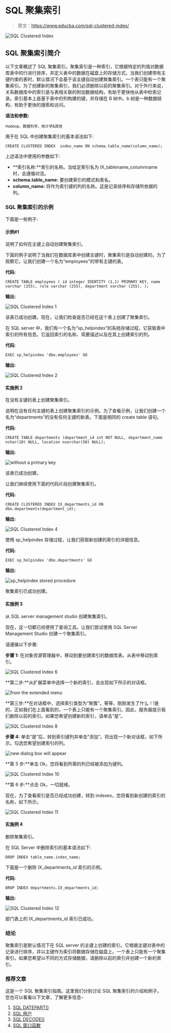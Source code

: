 # SQL 聚集索引

> 原文：<https://www.educba.com/sql-clustered-index/>

![SQL Clustered Index](img/cd744a6e1415ec3cc40206505f578a7e.png)



## SQL 聚集索引简介

以下文章概述了 SQL 聚集索引。聚集索引是一种索引，它根据特定的列值对数据库表中的行进行排序，并定义表中的数据在磁盘上的存储方式。当我们创建带有主键约束的表时，默认情况下会基于该主键自动创建聚集索引。一个表只能有一个聚集索引。为了创建新的聚集索引，我们必须删除以前的聚集索引。对于外行来说，关系数据库中的索引是与表相关联的附加数据结构，有助于更快地从表中检索记录。索引基本上是基于表中的列构建的键，并存储在 B 树中。b 树是一种数据结构，有助于更快的搜索和访问。

**语法和参数:**

<small>Hadoop、数据科学、统计学&其他</small>

用于在 SQL 中创建聚集索引的基本语法如下:

`CREATE CLUSTERED INDEX  index_name
ON schema.table_name(column_name);`

上述语法中使用的参数如下:

*   **索引名称:**索引的名称。当给定索引名为 IX_tablename_columnname 时，会遵循对流。
*   **schema.table_name:** 要创建索引的模式和表名。
*   **column_name:** 将作为索引键的列的名称。这是记录排序和存储所依据的列。

### SQL 聚集索引的示例

下面是一些例子:

#### 示例#1

说明了如何在主键上自动创建聚集索引。

下面的例子说明了当我们在数据库表中创建主键时，聚集索引是自动创建的。为了观察它，让我们创建一个名为“employees”的带有主键的表。

**代码:**

`CREATE TABLE employees (
id integer IDENTITY (1,1) PRIMARY KEY,
name varchar (255),
role varchar (255),
department varchar (255),
);`

**输出:**

![SQL Clustered Index 1](img/3f0d3065e49f7d251e05915a3f4b7f6e.png)



该表已成功创建。现在，让我们检查是否已经在这个表上创建了聚集索引。

在 SQL server 中，我们有一个名为“sp_helpindex”的系统存储过程，它获取表中索引的所有信息。它返回索引的名称、简要描述以及在其上创建索引的列。

**代码:**

`EXEC sp_helpindex 'dbo.employees'
GO`

**输出:**

![SQL Clustered Index 2](img/1e651125083e8429a04c4610553aab70.png)



#### 实施例 2

在没有主键的表上创建聚集索引。

说明在没有任何主键的表上创建聚集索引的示例。为了查看示例，让我们创建一个名为“departments”的没有任何主键的新表。下面是相同的 create table 语句。

**代码:**

`CREATE TABLE departments
(department_id int NOT NULL,
department_name nchar(10) NULL,
location nvarchar(50) NULL);`

**输出:**

![without a primary key](img/48c84dc36ee51b2f3d4d6652cb51f715.png)



该表已成功创建。

让我们继续使用下面的代码片段创建聚集索引。

**代码:**

`CREATE CLUSTERED INDEX IX_departments_id
ON dbo.departments(department_id);`

**输出:**

![SQL Clustered Index 4](img/07a35bdb711627b911ee5c0fc445db72.png)



使用 sp_helpindex 存储过程，让我们获取新创建的索引的详细信息。

**代码:**

`EXEC sp_helpindex 'dbo.departments'
GO`

**输出:**

![sp_helpindex stored procedure](img/b6aa578a3dc3c6ddffbdb64118f45da6.png)



聚集索引已成功创建。

#### 实施例 3

从 SQL server management studio 创建聚集索引。

现在，这一切都已经使用了查询工具。让我们尝试使用 SQL Server Management Studio 创建一个聚集索引。

请遵循以下步骤:

**步骤 1:** 在对象资源管理器中，移动到要创建索引的数据库表。从表中移动到索引。

![SQL Clustered Index 6](img/1ee36cbb6439ed61670cd34a2bfaf896.png)



**第二步:**从扩展菜单中选择一个新的索引，会出现如下所示的对话框。

![ from the extended menu](img/b60589ed8d43f9ef6277f674cb1ed310.png)



**第三步:**在对话框中，选择索引类型为“聚簇”。等等，刚刚发生了什么！!是的，正如我们在上面看到的，一个表上只能有一个聚集索引。因此，服务器提示我们删除以前的索引。如果您希望创建新的索引，请单击“是”。

![SQL Clustered Index 8](img/b6b1926389279ceb5a2c3b6247fb79a7.png)



**步骤 4:** 单击“是”后，转到索引键列并单击“添加”。将出现一个新对话框，如下所示。勾选您希望创建索引的列。

![new dialog box will appear](img/2fcd4d4ab2900376542239aac3098b02.png)



**第 5 步:**单击 Ok，您将看到所需的列已经被添加为键列。

![SQL Clustered Index 10](img/9f6b4cbe80a2bff8aa5d2687c62ab4a9.png)



**第 6 步:**点击 Ok，一切就绪。

现在，为了查看索引是否已经成功创建，转到 indexes，您将看到新创建的索引的名称，如下所示。

![SQL Clustered Index 11](img/e6d22001d7908a32c5f04a52b55b1376.png)



#### 实施例 4

删除聚集索引。

在 SQL Server 中删除索引的基本语法如下:

`DROP INDEX table_name.index_name;`

下面是一个删除 IX_departments_id 索引的示例。

**代码:**

`DROP INDEX departments.IX_departments_id;`

**输出:**

![SQL Clustered Index 12](img/3e534c1c4022bb4c4da441d3dd8c04e7.png)



部门表上的 IX_departments_id 索引已成功。

### 结论

聚集索引是默认情况下在 SQL server 的主键上创建的索引。它根据主键对表中的记录进行排序，并以主键作为索引将数据存储在磁盘上。一个表上只能有一个聚集索引。如果您希望以不同的方式存储数据，请删除以前的索引并创建一个新的索引。

### 推荐文章

这是一个 SQL 聚集索引指南。这里我们分别讨论 SQL 聚集索引的介绍和例子。您也可以看看以下文章，了解更多信息–

1.  [SQL DATEPART()](https://www.educba.com/sql-datepart/)
2.  [SQL 用户](https://www.educba.com/sql-users/)
3.  [SQL DECODE()](https://www.educba.com/sql-decode/)
4.  [SQL 窗口函数](https://www.educba.com/sql-window-functions/)






